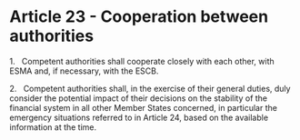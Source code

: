 # Article 23 - Cooperation between authorities


1.   Competent authorities shall cooperate closely with each other, with ESMA and, if necessary, with the ESCB.

2.   Competent authorities shall, in the exercise of their general duties, duly consider the potential impact of their decisions on the stability of the financial system in all other Member States concerned, in particular the emergency situations referred to in Article 24, based on the available information at the time.

